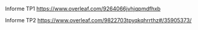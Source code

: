 Informe TP1 https://www.overleaf.com/9264066jvhjqpmdfhxb

Informe TP2	https://www.overleaf.com/9822703tpyqkqhrrthz#/35905373/
